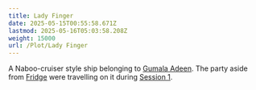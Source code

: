 ```yaml
---
title: Lady Finger
date: 2025-05-15T00:55:58.671Z
lastmod: 2025-05-16T05:03:58.208Z
weight: 15000
url: /Plot/Lady Finger
---
```

A Naboo-cruiser style ship belonging to [Gumala Adeen](/Characters/NPC/Gumala%20Adeen). The party aside from [Fridge](/Characters/PCs/Fridge) were travelling on it during [Session 1](/Session/Session%201).
